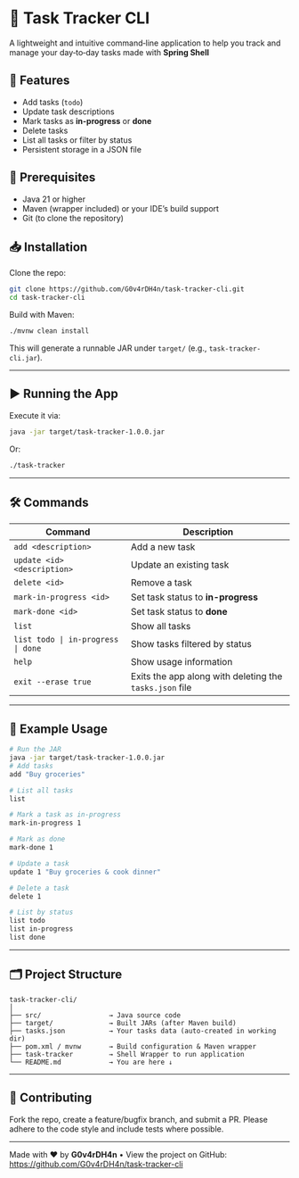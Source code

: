 # 📝 Task Tracker CLI

A lightweight and intuitive command‑line application to help you track and manage your day‑to‑day tasks made with **Spring Shell**

## 🚀 Features

- Add tasks (`todo`)
- Update task descriptions
- Mark tasks as **in-progress** or **done**
- Delete tasks
- List all tasks or filter by status
- Persistent storage in a JSON file

## 🎯 Prerequisites

- Java 21 or higher
- Maven (wrapper included) or your IDE’s build support
- Git (to clone the repository)

## 📥 Installation

Clone the repo:

```bash
git clone https://github.com/G0v4rDH4n/task-tracker-cli.git
cd task-tracker-cli
```

Build with Maven:

```bash
./mvnw clean install
```

This will generate a runnable JAR under `target/` (e.g., `task-tracker-cli.jar`).

---

## ▶️ Running the App

Execute it via:

```bash
java -jar target/task-tracker-1.0.0.jar
```
Or:

```bash
./task-tracker
```
---

## 🛠️ Commands

| Command                            | Description                                           |
|------------------------------------|-------------------------------------------------------|
| `add <description>`                | Add a new task                                        |
| `update <id> <description>`        | Update an existing task                               |
| `delete <id>`                      | Remove a task                                         |
| `mark-in-progress <id>`            | Set task status to **in-progress**                    |
| `mark-done <id>`                   | Set task status to **done**                           |
| `list`                             | Show all tasks                                        |
| `list todo \| in-progress \| done` | Show tasks filtered by status                         |
| `help`                             | Show usage information                                |
| `exit --erase true`                | Exits the app along with deleting the `tasks.json` file |

---

## 📁 Example Usage

```bash
# Run the JAR
java -jar target/task-tracker-1.0.0.jar
# Add tasks
add "Buy groceries"

# List all tasks
list

# Mark a task as in-progress
mark-in-progress 1

# Mark as done
mark-done 1

# Update a task
update 1 "Buy groceries & cook dinner"

# Delete a task
delete 1

# List by status
list todo
list in-progress
list done
```

---

## 🗂️ Project Structure

```
task-tracker-cli/
│
├── src/                 → Java source code
├── target/              → Built JARs (after Maven build)
├── tasks.json           → Your tasks data (auto-created in working dir)
├── pom.xml / mvnw       → Build configuration & Maven wrapper
├── task-tracker         → Shell Wrapper to run application
└── README.md            → You are here ↓
```

---

## 🤝 Contributing

Fork the repo, create a feature/bugfix branch, and submit a PR. Please adhere to the code style and include tests where possible.

---

Made with ❤️ by **G0v4rDH4n** • View the project on GitHub: https://github.com/G0v4rDH4n/task-tracker-cli
